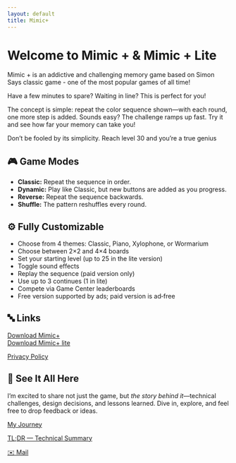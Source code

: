 ```yaml
---
layout: default
title: Mimic+
---
```


# Welcome to **Mimic +** & **Mimic + Lite**

Mimic + is an addictive and challenging memory game based on Simon Says classic game - one of the most popular games of all time!

Have a few minutes to spare? Waiting in line? This is perfect for you!

The concept is simple: repeat the color sequence shown—with each round, one more step is added. Sounds easy?
The challenge ramps up fast. Try it and see how far your memory can take you!

Don’t be fooled by its simplicity. Reach level 30 and you’re a true genius

## 🎮 Game Modes

* **Classic:** Repeat the sequence in order.
* **Dynamic:** Play like Classic, but new buttons are added as you progress.
* **Reverse:** Repeat the sequence backwards.
* **Shuffle:** The pattern reshuffles every round.

## ⚙️ Fully Customizable

* Choose from 4 themes: Classic, Piano, Xylophone, or Wormarium
* Choose between 2×2 and 4×4 boards
* Set your starting level (up to 25 in the lite version)
* Toggle sound effects
* Replay the sequence (paid version only)
* Use up to 3 continues (1 in lite)
* Compete via Game Center leaderboards
* Free version supported by ads; paid version is ad‑free

## 🔤 Links

[Download Mimic+](https://apps.apple.com/us/app/mimic/id948236459)  
[Download Mimic+ lite](https://apps.apple.com/us/app/mimic/id945152624) 

[Privacy Policy](/version/free/docs/us/privacy.md)
 
## 📂 See It All Here

I’m excited to share not just the game, but *the story behind it*—technical challenges, design decisions, and lessons learned. Dive in, explore, and feel free to drop feedback or ideas.

[My Journey](/journey.md)

[TL;DR — Technical Summary](/technical.md)

[✉️ Mail](mailto:flavio.serrazes@me.com)
